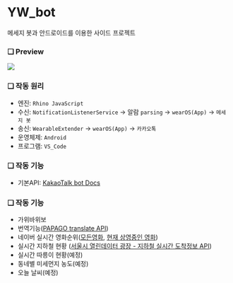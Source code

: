 # YW_bot
 메세지 봇과 안드로이드를 이용한 사이드 프로젝트
 
### ❏ Preview
 
![](https://images.velog.io/images/abcd8637/post/58e7ec21-f3b9-4de9-88a4-941d15c4d934/%E1%84%8B%E1%85%A7%E1%86%BC%E1%84%8B%E1%85%AE%E1%84%87%E1%85%A9%E1%86%BA.gif)
 
### ❏ 작동 원리
- 엔진: `Rhino JavaScript`
- 수신: `NotificationListenerService` → 알람 `parsing` →  `wearOS(App)` → `메세지 봇` 
- 송신: `WearableExtender` → `wearOS(App)` → `카카오톡`
- 운영체제: `Android`
- 프로그램: `VS_Code`

### ❏ 작동 기능
- 기본API: <a href='https://kkotbot-docs.kro.kr/'>KakaoTalk bot Docs</a>

### ❏ 작동 기능
- 가위바위보
- 번역기능(<a href='https://developers.naver.com/docs/papago/README.md'>PAPAGO translate API</a>)
- 네이버 실시간 영화순위(<a href='https://movie.naver.com/movie/sdb/rank/rmovie.naver?sel=pnt&date=20220118'>모든영화</a>, <a href='https://movie.naver.com/movie/sdb/rank/rmovie.naver?sel=cur&date=20220118'>현재 상영중인 영화</a>)
- 실시간 지하철 현황 (<a href='https://data.seoul.go.kr/dataList/OA-15799/A/1/datasetView.do'>서울시 열린데이터 광장 - 지하철 실시간 도착정보 API</a>)
- 실시간 따릉이 현황(예정)
- 동네별 미세먼지 농도(예정)
- 오늘 날씨(예정)
